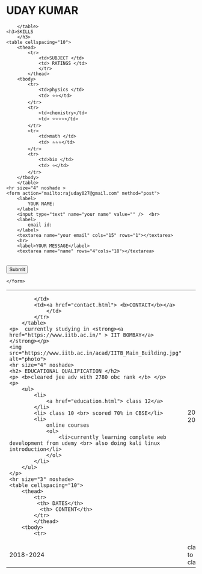 ﻿<!DOCTYPE html>

<html lang="en" xmlns="http://www.w3.org/1999/xhtml">
<head>
    <meta charset="utf-8" />
    <title> 💓💓lazy💓💓</title>
</head>
<body>
    <h1> UDAY KUMAR </h1>
    <table>
        <tr>
            <td>
                
            </td>
            <td><a href="contact.html"> <b>CONTACT</b></a>
                </td>
            </tr>
        </table>
    <p>  currently studying in <strong><a href="https://www.iitb.ac.in/" > IIT BOMBAY</a> </strong></p>
    <img src="https://www.iitb.ac.in/acad/IITB_Main_Building.jpg" alt="photo">
    <hr size="4" noshade>
    <h2> EDUCATIONAL QUALIFICATION </h2>
    <p> <b>cleared jee adv with 2780 obc rank </b> </p>
    <p>
        <ul>
            <li>
                <a href="education.html"> class 12</a>
            </li>
            <li> class 10 <br> scored 70% in CBSE</li>
            <li>
                online courses
                <ol>
                    <li>currently learning complete web development from udemy <br> also doing kali linux introduction</li>
                </ol>
            </li>
        </ul>
    </p>
    <hr size="3" noshade>
    <table cellspacing="10">
        <thead>
            <tr>
             <th> DATES</th>
              <th> CONTENT</th>
            </tr>
            </thead>
        <tbody>
            <tr>
<td>2008-2018 </td>
<td>class 1 to 8 </td>
 </tr>
   <tr>
       <td>2018-2024</td>
       <td>class 8 to class12
       </td>
       </tr>
            </tbody>
     

        </table>
    <h3>SKILLS
        </h3>
    <table cellspacing="10">
        <thead>
            <tr>
                <td>SUBJECT </td>
                <td> RATINGS </td>
                </tr>
            </thead>
        <tbody>
            <tr>
                <td>physics </td>
                <td> ⭐⭐</td>
            </tr>
            <tr>
                <td>chemistry</td>
                <td> ⭐⭐⭐⭐</td>
            </tr>
            <tr>
                <td>math </td>
                <td> ⭐⭐⭐</td>
            </tr>
            <tr>
                <td>bio </td>
                <td> ⭐</td>
            </tr>
        </tbody>
        </table>
    <hr size="4" noshade >
    <form action="mailto:rajuday027@gmail.com" method="post">
        <label>
            YOUR NAME:
        </label>
        <input type="text" name="your name" value="" />  <br>
        <label>
            email id:
        </label>
        <textarea name="your email" cols="15" rows="1"></textarea>
        <br>
        <label>YOUR MESSAGE</label>
        <textarea name="name" rows="4"cols="18"></textarea>
  <br>
        <input type="submit" name=""> 


    </form>
</body>
</html>
